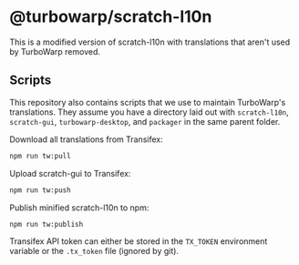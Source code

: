 # @turbowarp/scratch-l10n

This is a modified version of scratch-l10n with translations that aren't used by TurboWarp removed.

## Scripts

This repository also contains scripts that we use to maintain TurboWarp's translations. They assume you have a directory laid out with `scratch-l10n`, `scratch-gui`, `turbowarp-desktop`, and `packager` in the same parent folder.

Download all translations from Transifex:

```bash
npm run tw:pull
```

Upload scratch-gui to Transifex:

```bash
npm run tw:push
```

Publish minified scratch-l10n to npm:

```bash
npm run tw:publish
```

Transifex API token can either be stored in the `TX_TOKEN` environment variable or the `.tx_token` file (ignored by git).

<!--
Translation of all Scratch projects is managed on the Transifex service: https://www.transifex.com/llk/public

This repository collects translations submitted to the Scratch projects on Transifex. **Please do not submit PRs. If
you would like to contribute translations, please sign up to translate on Transifex.**

## Using scratch-l10n in development

### Basic Use

```js
import locales, {localeData, isRtl} from 'scratch-l10n';
import editorMessages from 'scratch-l10n/locales/editor-messages';
```

* `locales`: currently supported locales for the Scratch project
* `isRtl`: function that returns true if the locale is one that is written right-to-left
* `localeData`: locale data for the supported locales, in the format accepted by `addLocaleData` required by `react-intl`
* `editorMessages`: the actual message strings for all supported locales for a particular resource. `editorMessages`
  collects all the strings for the interface, extensions and paint-editor.

### Useful Scripts

scratch-l10n provides:

* `build-i18n-src`: script that uses babel and plugins to extract all `FormattedMessage` strings for translation.
  Combines the message from all the source files into one `en.json`
* `tx-push-src`: script to push the `en.json` file to Transifex. Requires that the environment variable `TX_TOKEN` is
  set with a value that has developer access to the Scratch projects on Transifex (i.e. Scratch Team only)

### Versioning

`scratch-l10n` uses semantic versioning - breaking changes will increment the major version number, and new features
(e.g. a new language) will increment the minor version number. Pulling new translations from Transifex is automated
and will increase the patch version.

### Deprecations

We are moving away from using the `tx` cli, so the `.tx/config` file will eventually be deprecated.
-->
